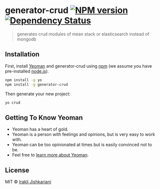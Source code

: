# generator-crud [![NPM version][npm-image]][npm-url] [![Dependency Status][daviddm-image]][daviddm-url]
> generates crud modules of mean stack or elasticsearch instead of mongodb

## Installation

First, install [Yeoman](http://yeoman.io) and generator-crud using [npm](https://www.npmjs.com/) (we assume you have pre-installed [node.js](https://nodejs.org/)).

```bash
npm install -g yo
npm install -g generator-crud
```

Then generate your new project:

```bash
yo crud
```

## Getting To Know Yeoman

 * Yeoman has a heart of gold.
 * Yeoman is a person with feelings and opinions, but is very easy to work with.
 * Yeoman can be too opinionated at times but is easily convinced not to be.
 * Feel free to [learn more about Yeoman](http://yeoman.io/).

## License

MIT © [Irakli Jishkariani]()


[npm-image]: https://badge.fury.io/js/generator-crud.svg
[npm-url]: https://npmjs.org/package/generator-crud
[travis-image]: https://travis-ci.org/0xZeroCode/generator-crud.svg?branch=master
[travis-url]: https://travis-ci.org/0xZeroCode/generator-crud
[daviddm-image]: https://david-dm.org/0xZeroCode/generator-crud.svg?theme=shields.io
[daviddm-url]: https://david-dm.org/0xZeroCode/generator-crud
